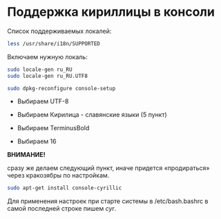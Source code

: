 # Поддержка кириллицы в консоли

Список поддерживаемых локалей:  
```bash  
less /usr/share/i18n/SUPPORTED  
```  
Включаем нужную локаль:  
```bash  
sudo locale-gen ru_RU  
sudo locale-gen ru_RU.UTF8  
```

```bash  
sudo dpkg-reconfigure console-setup  
```

   * Выбираем UTF-8

   * Выбираем Кирилица - славянские языки (5 пункт)

   * Выбираем TerminusBold

   * Выбираем 16


**ВНИМАНИЕ!**

сразу же делаем следующий пункт, иначе придется «продираться» через кракозябры по настройкам.  
```bash  
sudo apt-get install console-cyrillic  
```

Для применения настроек при старте системы в /etc/bash.bashrc в самой последней строке пишем _cyr_.
